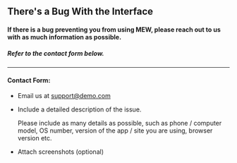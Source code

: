 ## There's a Bug With the Interface

#### If there is a bug preventing you from using MEW, please reach out to us with as much information as possible.

##### Refer to the contact form below.

* * *

#### Contact Form:

- Email us at support@demo.com

- <p>Include a detailed description of the issue.</p>
  <note>Please include as many details as possible, such as phone / computer model, OS number, version of the app / site you are using, browser version etc.</note>

- Attach screenshots (optional)
